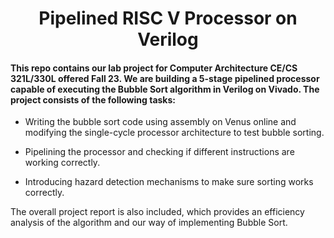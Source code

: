 <h1 align="center">Pipelined RISC V Processor on Verilog</h1>

<h4 align="left">This repo contains our lab project for Computer Architecture CE/CS 321L/330L offered Fall 23. We are building a 5-stage pipelined processor capable of executing the Bubble Sort algorithm in Verilog on Vivado. The project consists of the following tasks:</h4>

- Writing the bubble sort code using assembly on Venus online and modifying the single-cycle processor architecture to test bubble sorting. 

- Pipelining the processor and checking if different instructions are working correctly.

- Introducing hazard detection mechanisms to make sure sorting works correctly.

The overall project report is also included, which provides an efficiency analysis of the algorithm and our way of implementing Bubble Sort.
